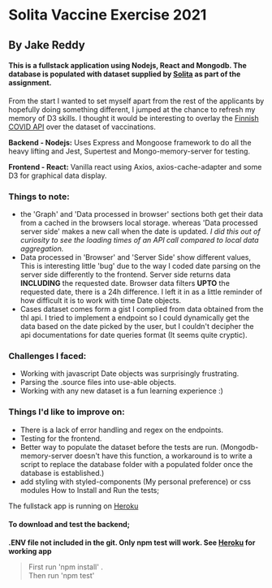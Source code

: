 # Solita Vaccine Exercise 2021

## By Jake Reddy

#### This is a fullstack application using Nodejs, React and Mongodb. The database is populated with dataset supplied by [Solita](https://github.com/solita/vaccine-exercise-2021) as part of the assignment.

From the start I wanted to set myself apart from the rest of the applicants by hopefully doing something different,
I jumped at the chance to refresh my memory of D3 skills. I thought it would be interesting to overlay the [Finnish COVID API](https://sampo.thl.fi/pivot/prod/en/epirapo/covid19case/fact_epirapo_covid19case.json) over
the dataset of vaccinations.

**Backend - Nodejs:** Uses Express and Mongoose framework to do all the heavy lifting and Jest, Supertest and Mongo-memory-server for testing.

**Frontend - React:** Vanilla react using Axios, axios-cache-adapter and some D3 for graphical data display.

### Things to note:

- the 'Graph' and 'Data processed in browser' sections both get their data from a cached in the browsers local storage.
  whereas 'Data processed server side' makes a new call when the date is updated.
  _I did this out of curiosity to see the loading times of an API call compared to local data aggregation._
- Data processed in 'Browser' and 'Server Side' show different values, This is interesting little 'bug' due to the way
  I coded date parsing on the server side differently to the frontend. Server side returns data **INCLUDING** the requested date.
  Browser data filters **UPTO** the requested date, there is a 24h difference. I left it in as a little reminder of
  how difficult it is to work with time Date objects.
- Cases dataset comes form a gist I complied from data obtained from the thl api. I tried to implement
  a endpoint so I could dynamically get the data based on the date picked by the user, but I couldn't decipher the api documentations for date queries format (It seems quite cryptic).

### Challenges I faced:

- Working with javascript Date objects was surprisingly frustrating.
- Parsing the .source files into use-able objects.
- Working with any new dataset is a fun learning experience :)

### Things I'd like to improve on:

- There is a lack of error handling and regex on the endpoints.
- Testing for the frontend.
- Better way to populate the dataset before the tests are run. (Mongodb-memory-server doesn't have this function, a workaround is to write a script to replace the
  database folder with a populated folder once the database is established.)
- add styling with styled-components (My personal preference) or css modules
  How to Install and Run the tests;

The fullstack app is running on [Heroku](https://afternoon-spire-41729.herokuapp.com/)

#### To download and test the backend;

**.ENV file not included in the git. Only npm test will work. See [Heroku](https://afternoon-spire-41729.herokuapp.com/) for working app**

> First run 'npm install' .\
> Then run 'npm test'
